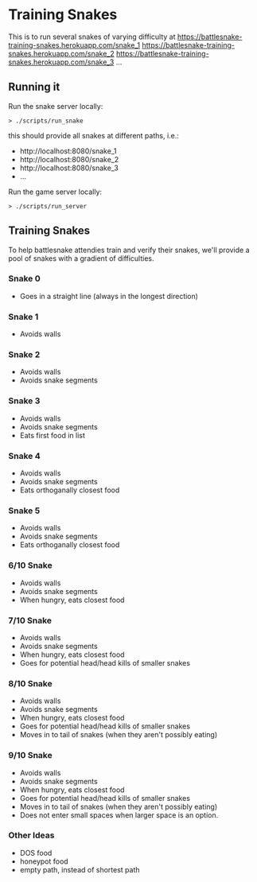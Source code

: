 # Training Snakes

This is to run several snakes of varying difficulty at 
https://battlesnake-training-snakes.herokuapp.com/snake_1
https://battlesnake-training-snakes.herokuapp.com/snake_2
https://battlesnake-training-snakes.herokuapp.com/snake_3
...

## Running it
Run the snake server locally:
```
> ./scripts/run_snake
```
this should provide all snakes at different paths, i.e.:
- http://localhost:8080/snake_1
- http://localhost:8080/snake_2
- http://localhost:8080/snake_3
- ...

Run the game server locally:
```
> ./scripts/run_server
```

## Training Snakes
To help battlesnake attendies train and verify their snakes, we'll provide a pool of snakes with a gradient of difficulties.

### Snake 0
- Goes in a straight line (always in the longest direction)

### Snake 1
- Avoids walls

### Snake 2
- Avoids walls
- Avoids snake segments

### Snake 3
- Avoids walls
- Avoids snake segments
- Eats first food in list

### Snake 4
- Avoids walls
- Avoids snake segments
- Eats orthoganally closest food

### Snake 5
- Avoids walls
- Avoids snake segments
- Eats orthoganally closest food

### 6/10 Snake
- Avoids walls
- Avoids snake segments
- When hungry, eats closest food

### 7/10 Snake
- Avoids walls
- Avoids snake segments
- When hungry, eats closest food
- Goes for potential head/head kills of smaller snakes

### 8/10 Snake
- Avoids walls
- Avoids snake segments
- When hungry, eats closest food
- Goes for potential head/head kills of smaller snakes
- Moves in to tail of snakes (when they aren't possibly eating)

### 9/10 Snake
- Avoids walls
- Avoids snake segments
- When hungry, eats closest food
- Goes for potential head/head kills of smaller snakes
- Moves in to tail of snakes (when they aren't possibly eating)
- Does not enter small spaces when larger space is an option.

### Other Ideas
- DOS food
- honeypot food
- empty path, instead of shortest path